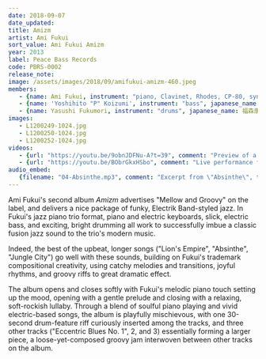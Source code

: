 ```yaml
---
date: 2018-09-07
date_updated: 
title: Amizm
artist: Ami Fukui
sort_value: Ami Fukui Amizm
year: 2013
label: Peace Bass Records
code: PBRS-0002
release_note: 
image: /assets/images/2018/09/amifukui-amizm-460.jpeg
members:
   - {name: Ami Fukui, instrument: "piano, Clavinet, Rhodes, CP-80, synth", japanese_name: 福井亜実, url: "https://amifukui.com/"}
   - {name: 'Yoshihito "P" Koizumi', instrument: "bass", japanese_name: 小泉P克人, url: "https://www.yoshihitopkoizumi.com/"}
   - {name: Yasushi Fukumori, instrument: "drums", japanese_name: 福森康, url: "https://ameblo.jp/su-shi84/"}
images: 
   - L1200249-1024.jpg
   - L1200250-1024.jpg
   - L1200252-1024.jpg
videos: 
   - {url: "https://youtu.be/9obnJDFNu-A?t=39", comment: "Preview of a live performance for Sound Olympic"}
   - {url: "https://youtu.be/BObrGkxHSbo", comment: "Live performance for Sound Olympic"}
audio_embed:
   {filename: "04-Absinthe.mp3", comment: "Excerpt from \"Absinthe\", track 4 on this album:"}
---
```

Ami Fukui's second album *Amizm* advertises "Mellow and Groovy" on the label, and delivers a nice package of funky, Electrik Band-styled jazz. In Fukui's jazz piano trio format, piano and electric keyboards, slick, electric bass, and exciting, bright drumming all work to successfully imbue a classic fusion jazz sound to the trio's modern music.

Indeed, the best of the upbeat, longer songs ("Lion's Empire", "Absinthe", "Jungle City") go well with these sounds, building on Fukui's trademark compositional creativity, using catchy melodies and transitions, joyful rhythms, and groovy riffs to great dramatic effect.

The album opens and closes softly with Fukui's melodic piano touch setting up the mood, opening with a gentle prelude and closing with a relaxing, soft-rockish lullaby. Through a blend of soulful piano playing and vivid electric-based songs, the album is playfully mischievous, with one 30-second drum-feature riff curiously inserted among the tracks, and three other tracks ("Eccentric Blues No. 1", 2, and 3) essentially forming a larger piece, a loose-yet-composed groovy jam interwoven between other tracks on the album.
